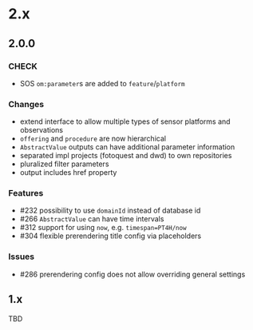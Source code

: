 # 2.x

## 2.0.0

### CHECK
- SOS `om:parameter`s are added to `feature`/`platform`

### Changes
- extend interface to allow multiple types of sensor platforms and observations
- `offering` and `procedure` are now hierarchical
- `AbstractValue` outputs can have additional parameter information
- separated impl projects (fotoquest and dwd) to own repositories
- pluralized filter parameters
- output includes href property

### Features
- #232 possibility to use `domainId` instead of database id
- #266 `AbstractValue` can have time intervals
- #312 support for using `now`, e.g. `timespan=PT4H/now`
- #304 flexible prerendering title config via placeholders

### Issues 
- #286 prerendering config does not allow overriding general settings

## 1.x

TBD

